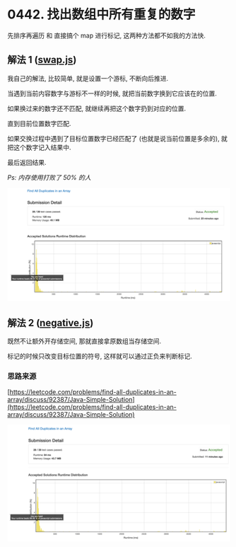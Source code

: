 # 0442. 找出数组中所有重复的数字

先排序再遍历 和 直接搞个 map 进行标记, 这两种方法都不如我的方法快.

## 解法 1 ([swap.js](./swap.js))

我自己的解法, 比较简单, 就是设置一个游标, 不断向后推进.

当遇到当前内容数字与游标不一样的时候, 就把当前数字换到它应该在的位置.

如果换过来的数字还不匹配, 就继续再把这个数字扔到对应的位置.

直到目前位置数字匹配.

如果交换过程中遇到了目标位置数字已经匹配了 (也就是说当前位置是多余的), 就把这个数字记入结果中.

最后返回结果.

_Ps: 内存使用打败了 50% 的人_

![成绩](./assets/swap.png)

## 解法 2 ([negative.js](./negative.js))

既然不让额外开存储空间, 那就直接拿原数组当存储空间.

标记的时候只改变目标位置的符号, 这样就可以通过正负来判断标记.

### 思路来源

[https://leetcode.com/problems/find-all-duplicates-in-an-array/discuss/92387/Java-Simple-Solution](https://leetcode.com/problems/find-all-duplicates-in-an-array/discuss/92387/Java-Simple-Solution)

![成绩](./assets/negative.png)
